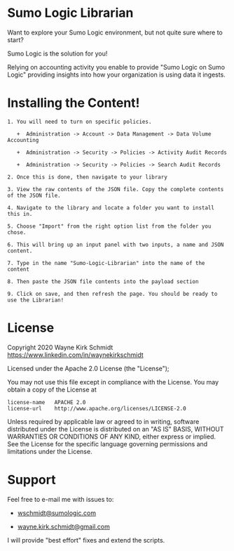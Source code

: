 Sumo Logic Librarian
====================

Want to explore your Sumo Logic environment, but not quite sure where to start? 

Sumo Logic is the solution for you!

Relying on accounting activity you enable to provide "Sumo Logic on Sumo Logic" 
providing insights into how your organization is using data it ingests.

Installing the Content!
=======================

    1. You will need to turn on specific policies.

       +  Administration -> Account -> Data Management -> Data Volume Accounting

       +  Administration -> Security -> Policies -> Activity Audit Records

       +  Administration -> Security -> Policies -> Search Audit Records

    2. Once this is done, then navigate to your library

    3. View the raw contents of the JSON file. Copy the complete contents of the JSON file.

    4. Navigate to the library and locate a folder you want to install this in.

    5. Choose "Import" from the right option list from the folder you chose.

    6. This will bring up an input panel with two inputs, a name and JSON content.

    7. Type in the name "Sumo-Logic-Librarian" into the name of the content

    8. Then paste the JSON file contents into the payload section
 
    9. Click on save, and then refresh the page. You should be ready to use the Librarian!

License
=======

Copyright 2020 Wayne Kirk Schmidt
https://www.linkedin.com/in/waynekirkschmidt

Licensed under the Apache 2.0 License (the "License");

You may not use this file except in compliance with the License.
You may obtain a copy of the License at

    license-name   APACHE 2.0
    license-url    http://www.apache.org/licenses/LICENSE-2.0

Unless required by applicable law or agreed to in writing, software
distributed under the License is distributed on an "AS IS" BASIS,
WITHOUT WARRANTIES OR CONDITIONS OF ANY KIND, either express or implied.
See the License for the specific language governing permissions and
limitations under the License.

Support
=======

Feel free to e-mail me with issues to: 

+    wschmidt@sumologic.com

+    wayne.kirk.schmidt@gmail.com

I will provide "best effort" fixes and extend the scripts.
